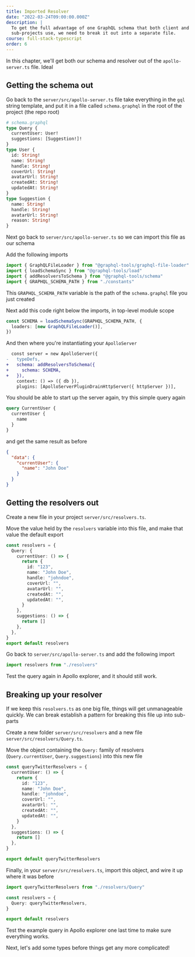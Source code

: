 ```yaml
---
title: Imported Resolver
date: "2022-03-24T09:00:00.000Z"
description: |
  To get the full advantage of one GraphQL schema that both client and server
  sub-projects use, we need to break it out into a separate file.
course: full-stack-typescript
order: 6
---
```


In this chapter, we'll get both our schema and resolver out of the `apollo-server.ts` file. Ideal

## Getting the schema out

Go back to the `server/src/apollo-server.ts` file take everything in the `gql` string template,
and put it in a file called `schema.graphql` in the root of the project (the repo root)

```graphql
# schema.graphql
type Query {
  currentUser: User!
  suggestions: [Suggestion!]!
}
type User {
  id: String!
  name: String!
  handle: String!
  coverUrl: String!
  avatarUrl: String!
  createdAt: String!
  updatedAt: String!
}
type Suggestion {
  name: String!
  handle: String!
  avatarUrl: String!
  reason: String!
}
```

Next go back to `server/src/apollo-server.ts` so we can import this file as our schema

Add the following imports

```ts
import { GraphQLFileLoader } from "@graphql-tools/graphql-file-loader"
import { loadSchemaSync } from "@graphql-tools/load"
import { addResolversToSchema } from "@graphql-tools/schema"
import { GRAPHQL_SCHEMA_PATH } from "./constants"
```

This `GRAPHQL_SCHEMA_PATH` variable is the path of the `schema.graphql` file you just created

Next add this code right below the imports, in top-level module scope

```ts
const SCHEMA = loadSchemaSync(GRAPHQL_SCHEMA_PATH, {
  loaders: [new GraphQLFileLoader()],
})
```

And then where you're instantiating your `ApolloServer`

```diff
  const server = new ApolloServer({
-   typeDefs,
+   schema: addResolversToSchema({
+     schema: SCHEMA,
+   }),
    context: () => ({ db }),
    plugins: [ApolloServerPluginDrainHttpServer({ httpServer })],
```

You should be able to start up the server again, try this simple query again

```graphql
query CurrentUser {
  currentUser {
    name
  }
}
```

and get the same result as before

```json twoslash
{
  "data": {
    "currentUser": {
      "name": "John Doe"
    }
  }
}
```

## Getting the resolvers out

Create a new file in your project `server/src/resolvers.ts`.

Move the value held by the `resolvers` variable into this file, and make that value the default export

```ts
const resolvers = {
  Query: {
    currentUser: () => {
      return {
        id: "123",
        name: "John Doe",
        handle: "johndoe",
        coverUrl: "",
        avatarUrl: "",
        createdAt: "",
        updatedAt: "",
      }
    },
    suggestions: () => {
      return []
    },
  },
}
export default resolvers
```

Go back to `server/src/apollo-server.ts` and add the following import

```ts
import resolvers from "./resolvers"
```

Test the query again in Apollo explorer, and it should still work.

## Breaking up your resolver

If we keep this `resolvers.ts` as one big file, things will get unmanageable quickly.
We can break establish a pattern for breaking this file up into sub-parts

Create a new folder `server/src/resolvers` and a new file `server/src/resolvers/Query.ts`.

Move the object containing the `Query:` family of resolvers (`Query.currentUser`, `Query.suggestions`) into this new file

```ts
const queryTwitterResolvers = {
  currentUser: () => {
    return {
      id: "123",
      name: "John Doe",
      handle: "johndoe",
      coverUrl: "",
      avatarUrl: "",
      createdAt: "",
      updatedAt: "",
    }
  },
  suggestions: () => {
    return []
  },
}

export default queryTwitterResolvers
```

Finally, in your `server/src/resolvers.ts`, import this object, and wire it up where it was before

```ts
import queryTwitterResolvers from "./resolvers/Query"

const resolvers = {
  Query: queryTwitterResolvers,
}

export default resolvers
```

Test the example query in Apollo explorer one last time to make sure everything works.

Next, let's add some types before things get any more complicated!
